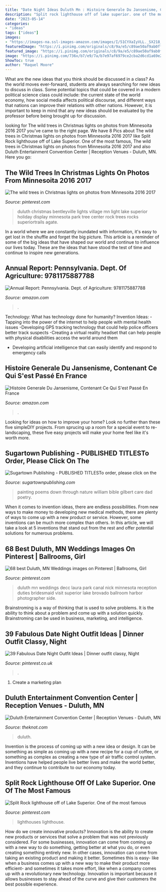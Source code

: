```yaml
---
title: "Date Night Ideas Duluth Mn : Histoire Generale Du Jansenisme, Contenant Ce Qui S&#039;est Passé En France"
description: "Split rock lighthouse off of lake superior. one of the most famous"
date: "2023-05-14"
categories:
- "ideas"
tags: ["ideas"]
images:
- "https://images-na.ssl-images-amazon.com/images/I/51CYXaIyVLL._SX218_BO1,204,203,200_QL40_.jpg"
featuredImage: "https://i.pinimg.com/originals/c8/9a/e5/c89ae50af9ab0ffb62ce945f7e1fba24.jpg"
featured_image: "https://i.pinimg.com/originals/c8/9a/e5/c89ae50af9ab0ffb62ce945f7e1fba24.jpg"
image: "https://i.pinimg.com/736x/b7/e9/7a/b7e97af6979ce2cba2d6cd1a69e26809--wedding-bells-minnesota.jpg"
ShowToc: true
author: "Raquel Moore"
---
```



What are the new ideas that you think should be discussed in a class?
As the world moves ever-forward, students are always searching for new ideas to discuss in class. Some potential topics that could be covered in a modern political science class could include: the current state of the world economy, how social media affects political discourse, and different ways that nations can improve their relations with other nations. However, it is important to keep in mind that any new ideas should be evaluated by the professor before being brought up for discussion.

	

		
looking for The wild trees in Christmas lights on photos from Minnesoita 2016 2017 you've came to the right page. We have 8 Pics about The wild trees in Christmas lights on photos from Minnesoita 2016 2017 like Split Rock lighthouse off of Lake Superior. One of the most famous, The wild trees in Christmas lights on photos from Minnesoita 2016 2017 and also Duluth Entertainment Convention Center | Reception Venues - Duluth, MN. Here you go:
		
    
## The Wild Trees In Christmas Lights On Photos From Minnesoita 2016 2017

<img loading=lazy src="https://i.pinimg.com/originals/32/d1/4b/32d14b610f97d0e07802b289f852c595.jpg" onerror="this.onerror=null;this.src='https://tse1.mm.bing.net/th?id=OIP.8XkFDkYFJllWUN6gxwccMQHaFj&amp;pid=15.1';" alt="The wild trees in Christmas lights on photos from Minnesoita 2016 2017">

_Source: pinterest.com_

>duluth christmas bentleyville lights village mn light lake superior holiday display minnesota park tree center rock trees rocks superiortrails agate. 

	

In a world where we are constantly inundated with information, it's easy to get lost in the shuffle and forget the big picture. This article is a reminder of some of the big ideas that have shaped our world and continue to influence our lives today. These are the ideas that have stood the test of time and continue to inspire new generations.

    
## Annual Report: Pennsylvania. Dept. Of Agriculture: 9781175887788

<img loading=lazy src="https://images-na.ssl-images-amazon.com/images/I/5133gUNIPWL._SX218_BO1,204,203,200_QL40_.jpg" onerror="this.onerror=null;this.src='https://tse1.mm.bing.net/th?id=OIP._n8PdVQp7gJy3HkafCfB6QAAAA&amp;pid=15.1';" alt="Annual Report: Pennsylvania. Dept. of Agriculture: 9781175887788">

_Source: amazon.com_

>. 

	

Technology: What has technology done for humanity?
Invention Ideas: 
-Tapping into the power of the internet to help people with mental health issues 
-Developing GPS tracking technology that could help police officers better track suspects 
-Creating a virtual reality headset that can help people with physical disabilities access the world around them 
- Developing artificial intelligence that can easily identify and respond to emergency calls

    
## Histoire Generale Du Jansenisme, Contenant Ce Qui S&#039;est Passé En France

<img loading=lazy src="https://images-na.ssl-images-amazon.com/images/I/51CYXaIyVLL._SX218_BO1,204,203,200_QL40_.jpg" onerror="this.onerror=null;this.src='https://tse3.mm.bing.net/th?id=OIP.MWITXpJswYRPrxxFoqzukwAAAA&amp;pid=15.1';" alt="Histoire Generale Du Jansenisme, Contenant Ce Qui S&#039;est Passé En France">

_Source: amazon.com_

>. 

	

Looking for ideas on how to improve your home? Look no further than these five simpleDIY projects. From sprucing up a room for a special event to re-landscaping, these five easy projects will make your home feel like it's worth more.

    
## Sugartown Publishing - PUBLISHED TITLESTo Order, Please Click On The

<img loading=lazy src="http://sugartownpublishing.com/yahoo_site_admin/assets/images/Cathy-Dana-cover_sm.89183628_std.jpg" onerror="this.onerror=null;this.src='https://tse4.mm.bing.net/th?id=OIP.31-AppI3G-nZ9WYDicoiEwAAAA&amp;pid=15.1';" alt="Sugartown Publishing - PUBLISHED TITLESTo order, please click on the">

_Source: sugartownpublishing.com_

>painting poems down through nature william bible gilbert care dad poetry. 

	

When it comes to invention ideas, there are endless possibilities. From new ways to make money to developing new medical methods, there are plenty of ways to come up with a new product or service. However, some inventions can be much more complex than others. In this article, we will take a look at 5 inventions that stand out from the rest and offer potential solutions for numerous problems.

    
## 68 Best Duluth, MN Weddings Images On Pinterest | Ballrooms, Girl

<img loading=lazy src="https://i.pinimg.com/736x/b7/e9/7a/b7e97af6979ce2cba2d6cd1a69e26809--wedding-bells-minnesota.jpg" onerror="this.onerror=null;this.src='https://tse2.mm.bing.net/th?id=OIP.WPgyzqE18T4E331UHqHPiQHaFf&amp;pid=15.1';" alt="68 best Duluth, MN Weddings images on Pinterest | Ballrooms, Girl">

_Source: pinterest.com_

>duluth mn weddings decc laura park canal nick minnesota reception duties bridesmaid visit superior lake brovado ballroom harbor photographer side. 

	

Brainstroming is a way of thinking that is used to solve problems. It is the ability to think about a problem and come up with a solution quickly. Brainstroming can be used in business, marketing, and intelligence.

    
## 39 Fabulous Date Night Outfit Ideas | Dinner Outfit Classy, Night

<img loading=lazy src="https://i.pinimg.com/originals/96/33/3b/96333b47128bf1e9fd86fa0b8fa57d4e.jpg" onerror="this.onerror=null;this.src='https://tse2.mm.bing.net/th?id=OIP.HEf2z9JYgd8BGnY7TpdqbQAAAA&amp;pid=15.1';" alt="39 Fabulous Date Night Outfit Ideas | Dinner outfit classy, Night">

_Source: pinterest.co.uk_

>. 

	

1. Create a marketing plan 

    
## Duluth Entertainment Convention Center | Reception Venues - Duluth, MN

<img loading=lazy src="https://media-api.xogrp.com/images/92725a39-9091-48fc-b483-573649ab96ec~rs_720.480" onerror="this.onerror=null;this.src='https://tse2.mm.bing.net/th?id=OIP.4nAEGRzOOrV0TGlP3KdeEwHaE8&amp;pid=15.1';" alt="Duluth Entertainment Convention Center | Reception Venues - Duluth, MN">

_Source: theknot.com_

>duluth. 

	

Invention is the process of coming up with a new idea or design. It can be something as simple as coming up with a new recipe for a cup of coffee, or something as complex as creating a new type of air traffic control system. Inventions have helped people live better lives and make the world better, and they continue to contribute to our economy today.

    
## Split Rock Lighthouse Off Of Lake Superior. One Of The Most Famous

<img loading=lazy src="https://i.pinimg.com/originals/c8/9a/e5/c89ae50af9ab0ffb62ce945f7e1fba24.jpg" onerror="this.onerror=null;this.src='https://tse2.mm.bing.net/th?id=OIP.VraTubjRX80YPH3cO_kPWAHaHa&amp;pid=15.1';" alt="Split Rock lighthouse off of Lake Superior. One of the most famous">

_Source: pinterest.com_

>lighthouses lighthouse. 

	

How do we create innovative products?
Innovation is the ability to create new products or services that solve a problem that was not previously considered. For some businesses, innovation can come from coming up with a new way to do something, getting better at what you do, or even creating something entirely new. In other cases, innovation can come from taking an existing product and making it better. Sometimes this is easy- like when a business comes up with a new way to make their product more efficient- and sometimes it takes more effort, like when a company comes up with a revolutionary new technology. Innovation is important because it allows businesses to stay ahead of the curve and give their customers the best possible experience.

